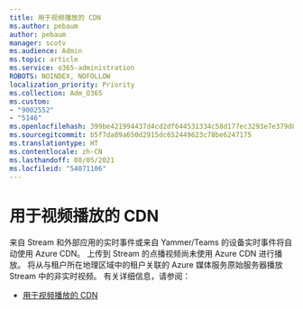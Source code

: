 ```yaml
---
title: 用于视频播放的 CDN
ms.author: pebaum
author: pebaum
manager: scotv
ms.audience: Admin
ms.topic: article
ms.service: o365-administration
ROBOTS: NOINDEX, NOFOLLOW
localization_priority: Priority
ms.collection: Adm_O365
ms.custom:
- "9002552"
- "5146"
ms.openlocfilehash: 399be421994437d4cd2df644531334c58d177ec3293e7e379d84cd8326823a63
ms.sourcegitcommit: b5f7da89a650d2915dc652449623c78be6247175
ms.translationtype: HT
ms.contentlocale: zh-CN
ms.lasthandoff: 08/05/2021
ms.locfileid: "54071106"
---
```

# <a name="cdn-used-for-video-playback"></a>用于视频播放的 CDN

来自 Stream 和外部应用的实时事件或来自 Yammer/Teams 的设备实时事件将自动使用 Azure CDN。 上传到 Stream 的点播视频尚未使用 Azure CDN 进行播放。 将从与租户所在地理区域中的租户关联的 Azure 媒体服务原始服务器播放 Stream 中的非实时视频。 有关详细信息，请参阅：

- [用于视频播放的 CDN](https://docs.microsoft.com/stream/network-overview#cdn-used-for-video-playback)
